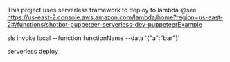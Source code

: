 This project uses serverless framework to deploy to lambda
@see https://us-east-2.console.aws.amazon.com/lambda/home?region=us-east-2#/functions/shotbot-puppeteer-serverless-dev-puppeteerExample

<!-- to test invocation -->
sls invoke local --function functionName --data '{"a":"bar"}'

<!-- deploy -->
serverless deploy